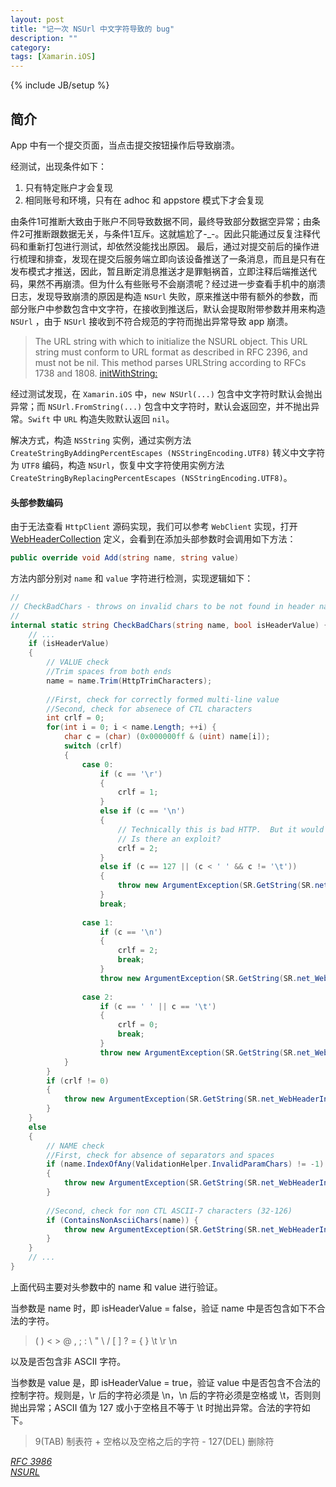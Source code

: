 ```yaml
---
layout: post
title: "记一次 NSUrl 中文字符导致的 bug"
description: ""
category:
tags: [Xamarin.iOS]
---
```

{% include JB/setup %}

## 简介

App 中有一个提交页面，当点击提交按钮操作后导致崩溃。

经测试，出现条件如下：

1. 只有特定账户才会复现
2. 相同账号和环境，只有在 adhoc 和 appstore 模式下才会复现

由条件1可推断大致由于账户不同导致数据不同，最终导致部分数据空异常；由条件2可推断跟数据无关，与条件1互斥。这就尴尬了-_-。因此只能通过反复注释代码和重新打包进行测试，却依然没能找出原因。
最后，通过对提交前后的操作进行梳理和排查，发现在提交后服务端立即向该设备推送了一条消息，而且是只有在发布模式才推送，因此，暂且断定消息推送才是罪魁祸首，立即注释后端推送代码，果然不再崩溃。但为什么有些账号不会崩溃呢？经过进一步查看手机中的崩溃日志，发现导致崩溃的原因是构造 `NSUrl` 失败，原来推送中带有额外的参数，而部分账户中参数包含中文字符，在接收到推送后，默认会提取附带参数并用来构造 `NSUrl` ，由于 `NSUrl` 接收到不符合规范的字符而抛出异常导致 app 崩溃。

> The URL string with which to initialize the NSURL object. This URL string must conform to URL format as described in RFC 2396, and must not be nil. This method parses URLString according to RFCs 1738 and 1808. [initWithString:](https://developer.apple.com/documentation/foundation/nsurl/1413146-initwithstring?language=objc)

经过测试发现，在 `Xamarin.iOS` 中，`new NSUrl(...)` 包含中文字符时默认会抛出异常；而 `NSUrl.FromString(...)` 包含中文字符时，默认会返回空，并不抛出异常。`Swift` 中 `URL` 构造失败默认返回 `nil`。

解决方式，构造 `NSString` 实例，通过实例方法 `CreateStringByAddingPercentEscapes (NSStringEncoding.UTF8)` 转义中文字符为 `UTF8` 编码，构造 `NSUrl`，恢复中文字符使用实例方法 `CreateStringByReplacingPercentEscapes (NSStringEncoding.UTF8)`。

#### 头部参数编码

由于无法查看 `HttpClient` 源码实现，我们可以参考 `WebClient` 实现，打开 [WebHeaderCollection](http://referencesource.microsoft.com/#System/net/System/Net/WebHeaderCollection.cs,69a6a97a52b7b09a) 定义，会看到在添加头部参数时会调用如下方法：

```csharp
public override void Add(string name, string value)
```

方法内部分别对 `name` 和 `value` 字符进行检测，实现逻辑如下：

```csharp
//
// CheckBadChars - throws on invalid chars to be not found in header name/value
//
internal static string CheckBadChars(string name, bool isHeaderValue) {
    // ...
    if (isHeaderValue) 
    {
        // VALUE check
        //Trim spaces from both ends
        name = name.Trim(HttpTrimCharacters);
     
        //First, check for correctly formed multi-line value
        //Second, check for absenece of CTL characters
        int crlf = 0;
        for(int i = 0; i < name.Length; ++i) {
            char c = (char) (0x000000ff & (uint) name[i]);
            switch (crlf)
            {
                case 0:
                    if (c == '\r')
                    {
                        crlf = 1;
                    }
                    else if (c == '\n')
                    {
                        // Technically this is bad HTTP.  But it would be a breaking change to throw here.
                        // Is there an exploit?
                        crlf = 2;
                    }
                    else if (c == 127 || (c < ' ' && c != '\t'))
                    {
                        throw new ArgumentException(SR.GetString(SR.net_WebHeaderInvalidControlChars), "value");
                    }
                    break;
     
                case 1:
                    if (c == '\n')
                    {
                        crlf = 2;
                        break;
                    }
                    throw new ArgumentException(SR.GetString(SR.net_WebHeaderInvalidCRLFChars), "value");
     
                case 2:
                    if (c == ' ' || c == '\t')
                    {
                        crlf = 0;
                        break;
                    }
                    throw new ArgumentException(SR.GetString(SR.net_WebHeaderInvalidCRLFChars), "value");
            }
        }
        if (crlf != 0)
        {
            throw new ArgumentException(SR.GetString(SR.net_WebHeaderInvalidCRLFChars), "value");
        }
    }
    else
    {
        // NAME check
        //First, check for absence of separators and spaces
        if (name.IndexOfAny(ValidationHelper.InvalidParamChars) != -1) 
        {
            throw new ArgumentException(SR.GetString(SR.net_WebHeaderInvalidHeaderChars), "name");
        }
     
        //Second, check for non CTL ASCII-7 characters (32-126)
        if (ContainsNonAsciiChars(name)) {
            throw new ArgumentException(SR.GetString(SR.net_WebHeaderInvalidNonAsciiChars), "name");
        }
    }
    // ...
}
```

上面代码主要对头参数中的 name 和 value 进行验证。

当参数是 name 时，即 isHeaderValue = false，验证 name 中是否包含如下不合法的字符。

> ( ) < > @ , ; : \\ " \ / [ ] ? = { }  \t \r \n

以及是否包含非 ASCII 字符。 

当参数是 value 是，即 isHeaderValue = true，验证 value 中是否包含不合法的控制字符。规则是，\r 后的字符必须是 \n，\n 后的字符必须是空格或 \t，否则则抛出异常；ASCII 值为 127 或小于空格且不等于 \t 时抛出异常。合法的字符如下。
> 9(TAB) 制表符 + 空格以及空格之后的字符 - 127(DEL) 删除符 


[*RFC 3986*](https://tools.ietf.org/html/rfc3986)  
[*NSURL*](https://developer.apple.com/reference/foundation/nsurl)